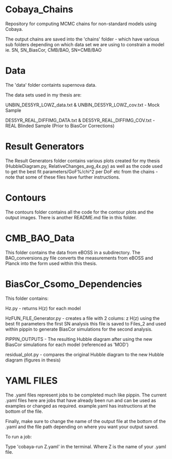 # Cobaya_Chains
Repository for computing MCMC chains for non-standard models using Cobaya.

The output chains are saved into the 'chains' folder - which have various sub folders depending on which data set we are using to constrain a model
ie. SN, SN_BiasCor, CMB/BAO, SN+CMB/BAO

# Data
The 'data' folder containts supernova data.

The data sets used in my thesis are:

UNBIN_DES5YR_LOWZ_data.txt & UNBIN_DES5YR_LOWZ_cov.txt - Mock Sample

DES5YR_REAL_DIFFIMG_DATA.txt & DES5YR_REAL_DIFFIMG_COV.txt - REAL Blinded Sample (Prior to BiasCor Corrections)

# Result Generators
The Result Generators folder contains various plots created for my thesis (HubbleDiagram.py, RelativeChanges_avg_4x.py)
as well as the code used to get the best fit parameters/GoF%/chi^2 per DoF etc from the chains - note that some of these
files have further instructions.

# Contours
The contours folder contains all the code for the contour plots and the output images. There is another README.md file in this folder.

# CMB_BAO_Data
This folder contains the data from eBOSS in a subdirectory. The BAO_conversions.py file converts the measurements from eBOSS and Planck into the form used within this thesis. 

# BiasCor_Csomo_Dependencies
This folder contains:

Hz.py                     - returns H(z) for each model

HzFUN_FILE_Generator.py   - creates a file with 2 colums: z H(z) using the best fit parameters the first SN analysis
                            this file is saved to Files_2 and used within pippin to generate BiasCor simulations for the second analysis.
                            
PIPPIN_OUTPUTS            - The resulting Hubble diagram after using the new BiasCor simulations for each model
                            (referenced as 'MOD')
                            
residual_plot.py          - compares the original Hubble diagram to the new Hubble diagram (figures in thesis)


# YAML FILES

The .yaml files represent jobs to be completed much like pippin. 
The current .yaml files here are jobs that have already been run and can be used as examples or changed as required.
example.yaml has instructions at the bottom of the file.

Finally, make sure to change the name of the output file at the bottom of the .yaml and the file path depending on where you want your output saved.

To run a job:

Type 'cobaya-run Z.yaml' in the terminal. Where Z is the name of your .yaml file.
